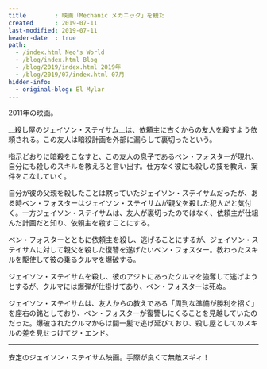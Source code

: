 ```yaml
---
title        : 映画「Mechanic メカニック」を観た
created      : 2019-07-11
last-modified: 2019-07-11
header-date  : true
path:
  - /index.html Neo's World
  - /blog/index.html Blog
  - /blog/2019/index.html 2019年
  - /blog/2019/07/index.html 07月
hidden-info:
  - original-blog: El Mylar
---
```


2011年の映画。

__殺し屋のジェイソン・ステイサム__は、依頼主に古くからの友人を殺すよう依頼される。この友人は暗殺計画を外部に漏らして裏切ったという。

指示どおりに暗殺をこなすと、この友人の息子であるベン・フォスターが現れ、自分にも殺しのスキルを教えろと言い出す。仕方なく彼にも殺しの技を教え、案件をこなしていく。

自分が彼の父親を殺したことは黙っていたジェイソン・ステイサムだったが、ある時ベン・フォスターはジェイソン・ステイサムが親父を殺した犯人だと気付く。一方ジェイソン・ステイサムは、友人が裏切ったのではなく、依頼主が仕組んだ計画だと知り、依頼主を殺すことにする。

ベン・フォスターとともに依頼主を殺し、逃げることにするが、ジェイソン・ステイサムに対して親父を殺した復讐を遂げたいベン・フォスター。教わったスキルを駆使して彼の乗るクルマを爆破する。

ジェイソン・ステイサムを殺し、彼のアジトにあったクルマを強奪して逃げようとするが、クルマには爆弾が仕掛けてあり、ベン・フォスターは死ぬ。

ジェイソン・ステイサムは、友人からの教えである「周到な準備が勝利を招く」を座右の銘としており、ベン・フォスターが復讐しにくることを見越していたのだった。爆破されたクルマからは間一髪で逃げ延びており、殺し屋としてのスキルの差を見せつけてジ・エンド。

---

安定のジェイソン・ステイサム映画。手際が良くて無敵スギィ！
